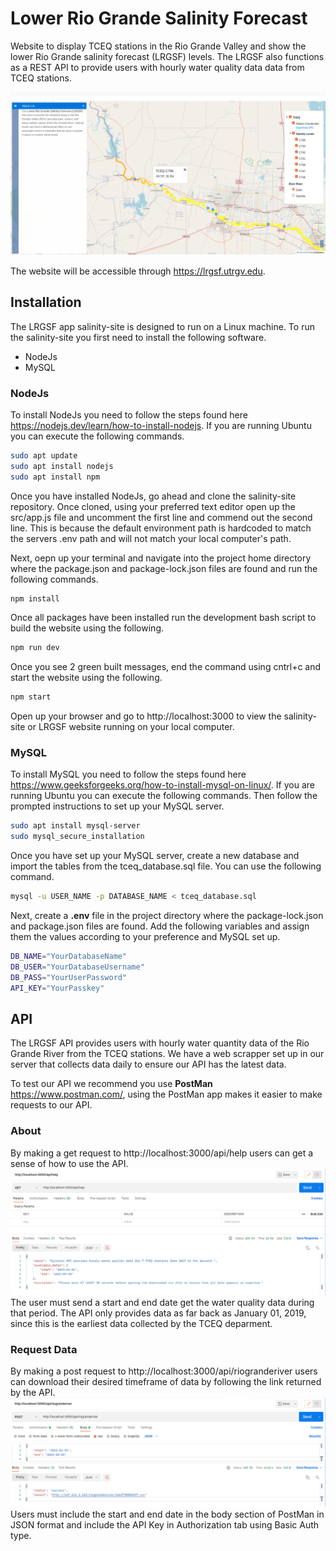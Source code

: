 # Lower Rio Grande Salinity Forecast
Website to display TCEQ stations in the Rio Grande Valley and show the lower Rio Grande salinity forecast (LRGSF) levels. The LRGSF also functions as a REST API to provide users with hourly water quality data data from TCEQ stations.

![Website Image](public/images/website-layout.png)

The website will be accessible through https://lrgsf.utrgv.edu.

## Installation

The LRGSF app salinity-site is designed to run on a Linux machine. To run the salinity-site you first need to install the following software.
* NodeJs
* MySQL

### NodeJs

To install NodeJs you need to follow the steps found here https://nodejs.dev/learn/how-to-install-nodejs.
If you are running Ubuntu you can execute the following commands.
```bash
sudo apt update
sudo apt install nodejs
sudo apt install npm
```

Once you have installed NodeJs, go ahead and clone the salinity-site repository. Once cloned, using your preferred text editor open up the src/app.js file and uncomment the first line and commend out the second line. This is because the default environment path is hardcoded to match the servers .env path and will not match your local computer's path.

Next, oepn up your terminal and navigate into the project home directory where the package.json and package-lock.json files are found and run the following commands.
```bash
npm install
```
Once all packages have been installed run the development bash script to build the website using the following.
```bash
npm run dev
```
Once you see 2 green built messages, end the command using cntrl+c and start the website using the following.
```bash
npm start
```

Open up your browser and go to http://localhost:3000 to view the salinity-site or LRGSF website running on your local computer.

### MySQL

To install MySQL you need to follow the steps found here https://www.geeksforgeeks.org/how-to-install-mysql-on-linux/.
If you are running Ubuntu you can execute the following commands. Then follow the prompted instructions to set up your MySQL server.
```bash
sudo apt install mysql-server
sudo mysql_secure_installation
```
Once you have set up your MySQL server, create a new database and import the tables from the tceq_database.sql file. You can use the following command.
```bash
mysql -u USER_NAME -p DATABASE_NAME < tceq_database.sql
```
Next, create a **.env** file in the project directory where the package-lock.json and package.json files are found. Add the following variables and assign them the values according to your preference and MySQL set up.
```bash
DB_NAME="YourDatabaseName"
DB_USER="YourDatabaseUsername"
DB_PASS="YourUserPassword"
API_KEY="YourPasskey"
```

## API
The LRGSF API provides users with hourly water quantity data of the Rio Grande River from the TCEQ stations. We have a web scrapper set up in our server that collects data daily to ensure our API has the latest data.

To test our API we recommend you use **PostMan** https://www.postman.com/, using the PostMan app makes it easier to make requests to our API.

### About
By making a get request to http://localhost:3000/api/help users can get a sense of how to use the API.
![Get Request](public/images/get_request.png)
The user must send a start and end date get the water quality data during that period. The API only provides data as far back as January 01, 2019, since this is the earliest data collected by the TCEQ deparment.

### Request Data
By making a post request to http://localhost:3000/api/riogranderiver users can download their desired timeframe of data by following the link returned by the API.
![Post Request](public/images/post_request.png)
Users must include the start and end date in the body section of PostMan in JSON format and include the API Key in Authorization tab using Basic Auth type.
